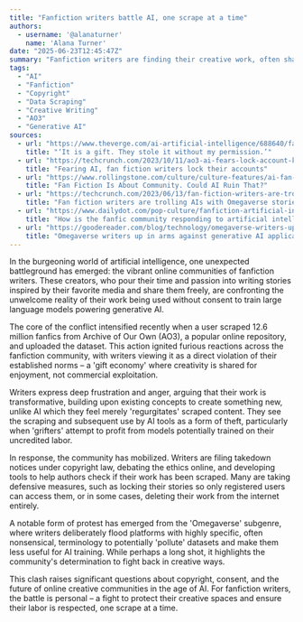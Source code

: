 ```yaml
---
title: "Fanfiction writers battle AI, one scrape at a time"
authors:
  - username: '@alanaturner'
    name: 'Alana Turner'
date: "2025-06-23T12:45:47Z"
summary: "Fanfiction writers are finding their creative work, often shared freely within a 'gift economy,' being scraped without permission to train AI models. This has sparked outrage and defensive actions as writers fight to protect their labor and community norms from what they view as exploitation."
tags:
  - "AI"
  - "Fanfiction"
  - "Copyright"
  - "Data Scraping"
  - "Creative Writing"
  - "AO3"
  - "Generative AI"
sources:
  - url: "https://www.theverge.com/ai-artificial-intelligence/688640/fanfiction-ai"
    title: "‘It is a gift. They stole it without my permission.’"
  - url: "https://techcrunch.com/2023/10/11/ao3-ai-fears-lock-account-kinktober-fanfiction/"
    title: "Fearing AI, fan fiction writers lock their accounts"
  - url: "https://www.rollingstone.com/culture/culture-features/ai-fan-fiction-community-1235333636/"
    title: "Fan Fiction Is About Community. Could AI Ruin That?"
  - url: "https://techcrunch.com/2023/06/13/fan-fiction-writers-are-trolling-ais-with-omegaverse-stories/"
    title: "Fan fiction writers are trolling AIs with Omegaverse stories"
  - url: "https://www.dailydot.com/pop-culture/fanfiction-artificial-intelligence/"
    title: "How is the fanfic community responding to artificial intelligence?"
  - url: "https://goodereader.com/blog/technology/omegaverse-writers-up-in-arms-against-generative-ai-applications"
    title: "Omegaverse writers up in arms against generative AI applications"
---
```


In the burgeoning world of artificial intelligence, one unexpected battleground has emerged: the vibrant online communities of fanfiction writers. These creators, who pour their time and passion into writing stories inspired by their favorite media and share them freely, are confronting the unwelcome reality of their work being used without consent to train large language models powering generative AI.

The core of the conflict intensified recently when a user scraped 12.6 million fanfics from Archive of Our Own (AO3), a popular online repository, and uploaded the dataset. This action ignited furious reactions across the fanfiction community, with writers viewing it as a direct violation of their established norms – a 'gift economy' where creativity is shared for enjoyment, not commercial exploitation.

Writers express deep frustration and anger, arguing that their work is transformative, building upon existing concepts to create something new, unlike AI which they feel merely 'regurgitates' scraped content. They see the scraping and subsequent use by AI tools as a form of theft, particularly when 'grifters' attempt to profit from models potentially trained on their uncredited labor.

In response, the community has mobilized. Writers are filing takedown notices under copyright law, debating the ethics online, and developing tools to help authors check if their work has been scraped. Many are taking defensive measures, such as locking their stories so only registered users can access them, or in some cases, deleting their work from the internet entirely.

A notable form of protest has emerged from the 'Omegaverse' subgenre, where writers deliberately flood platforms with highly specific, often nonsensical, terminology to potentially 'pollute' datasets and make them less useful for AI training. While perhaps a long shot, it highlights the community's determination to fight back in creative ways.

This clash raises significant questions about copyright, consent, and the future of online creative communities in the age of AI. For fanfiction writers, the battle is personal – a fight to protect their creative spaces and ensure their labor is respected, one scrape at a time.
